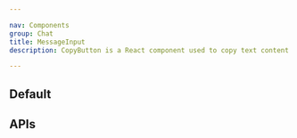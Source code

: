 ```yaml
---

nav: Components
group: Chat
title: MessageInput
description: CopyButton is a React component used to copy text content to the clipboard. It provides a button with a copy icon that, when clicked, copies the specified content to the user's clipboard. It also displays a tooltip indicating whether the copy action was successful or not.

---
```


## Default

<code src="./demos/index.tsx" center></code>

## APIs

<API></API>
